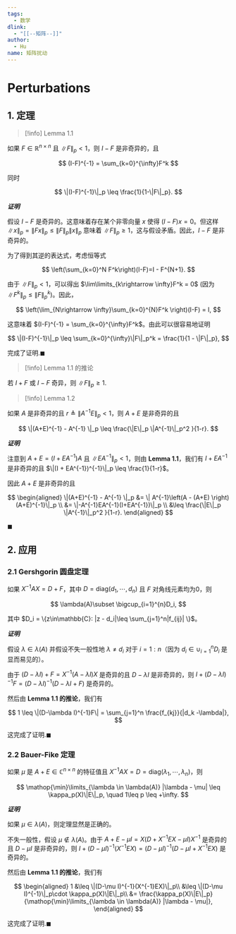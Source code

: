 ```yaml
---
tags:
  - 数学
dlink:
  - "[[--矩阵--]]"
author:
  - Hu
name: 矩阵扰动
---
```


# Perturbations

## 1. 定理

>[!info] Lemma 1.1

如果 $F \in \mathbb{R}^{n\times n}$ 且 $\|F\|_p < 1$，则 $I-F$ 是非奇异的，且

$$
(I-F)^{-1} = \sum_{k=0}^{\infty}F^k
$$

同时

$$
\|(I-F)^{-1}\|_p \leq \frac{1}{1-\|F\|_p}.
$$

***证明***

假设 $I-F$ 是奇异的。这意味着存在某个非零向量 $x$ 使得 $(I-F)x = 0$。但这样 $\|x\|_p = \|Fx\|_p \leq \|F\|_p \|x\|_p$ 意味着 $\|F\|_p \geq 1$，这与假设矛盾。因此，$I-F$ 是非奇异的。

为了得到其逆的表达式，考虑恒等式

$$
\left(\sum_{k=0}^N F^k\right)(I-F)=I - F^{N+1}.
$$

由于 $\|F\|_p < 1$，可以得出 $\lim\limits_{k\rightarrow \infty}F^k = 0$ (因为 $\|F^k\|_p \leq \|F\|_p^k$)。因此，

$$
\left(\lim_{N\rightarrow \infty}\sum_{k=0}^{N}F^k \right)(I-F) = I,
$$

这意味着 $(I-F)^{-1} = \sum_{k=0}^{\infty}F^k$。由此可以很容易地证明

$$
\|(I-F)^{-1}\|_p \leq \sum_{k=0}^{\infty}\|F\|_p^k = \frac{1}{1 - \|F\|_p},
$$

完成了证明.$\blacksquare$


>[!info] Lemma 1.1 的推论

若 $I + F$ 或 $I - F$ 奇异，则 $\|F\|_p \geq 1$.  

>[!info] Lemma 1.2

如果 $A$ 是非奇异的且 $r\triangleq \|A^{-1}E\|_p < 1$，则 $A + E$ 是非奇异的且

$$
\|(A+E)^{-1} - A^{-1} \|_p \leq \frac{\|E\|_p \|A^{-1}\|_p^2 }{1-r}.
$$

***证明***

注意到 $A + E = (I + EA^{-1})A$ 且 $\|EA^{-1}\|_p < 1$，则由 **Lemma 1.1**，我们有 $I + EA^{-1}$ 是非奇异的且 $\|(I + EA^{-1})^{-1}\|_p \leq \frac{1}{1-r}$。

因此 $A+E$ 是非奇异的且

$$
\begin{aligned}
\|(A+E)^{-1} - A^{-1} \|_p &= \| A^{-1}\left(A - (A+E)  \right) (A+E)^{-1}\|_p \\
&= \|-A^{-1}EA^{-1}(I+EA^{-1})\|_p \\
&\leq \frac{\|E\|_p \|A^{-1}\|_p^2 }{1-r}.
\end{aligned}
$$

$\blacksquare$

## 2. 应用

### 2.1 Gershgorin 圆盘定理

如果 $X^{-1}AX = D + F$，其中 $D = \text{diag}(d_1, \cdots, d_n)$ 且 $F$ 对角线元素均为0，则

$$
\lambda(A)\subset \bigcup_{i=1}^{n}D_i,
$$

其中 $D_i = \{z\in\mathbb{C}: |z - d_i|\leq \sum_{j=1}^n|f_{ij}| \}$。

***证明***

假设 $\lambda\in\lambda(A)$ 并假设不失一般性地 $\lambda \neq d_i$ 对于 $i=1:n$（因为 $d_i \in \cup_{i=1}^n D_i$ 是显而易见的）。

由于 $(D-\lambda I) + F = X^{-1}(A-\lambda I)X$ 是奇异的且 $D-\lambda I$ 是非奇异的，则 $I + (D-\lambda I)^{-1}F = (D-\lambda I)^{-1}(D-\lambda I + F)$ 是奇异的。

然后由 **Lemma 1.1 的推论**，我们有

$$
1 \leq \|(D-\lambda I)^{-1}F\| = \sum_{j=1}^n \frac{f_{kj}}{|d_k -\lambda|},
$$

这完成了证明.$\blacksquare$

### 2.2 Bauer-Fike 定理

如果 $\mu$ 是 $A+E \in\mathbb{C}^{n\times n}$ 的特征值且 $X^{-1}AX = D = \text{diag}(\lambda_1, \cdots, \lambda_n)$，则

$$
\mathop{\min}\limits_{\lambda \in \lambda(A)} |\lambda - \mu| \leq \kappa_p(X)\|E\|_p, \quad 1\leq p \leq +\infty.
$$

***证明***

如果 $\mu\in\lambda(A)$，则定理显然是正确的。

不失一般性，假设 $\mu\notin\lambda(A)$。由于 $A + E -\mu I = X(D+X^{-1}EX - \mu I )X^{-1}$ 是奇异的且 $D-\mu I$ 是非奇异的，则 $I+(D-\mu I)^{-1}(X^{-1}EX) = (D-\mu I)^{-1}(D-\mu I + X^{-1}EX)$ 是奇异的。

然后由 **Lemma 1.1 的推论**，我们有

$$
\begin{aligned}
1 &\leq \|(D-\mu I)^{-1}(X^{-1}EX)\|_p\\
&\leq \|(D-\mu I)^{-1}\|_p\cdot  \kappa_p(X)\|E\|_p\\
&= \frac{\kappa_p(X)\|E\|_p}{\mathop{\min}\limits_{\lambda \in \lambda(A)} |\lambda - \mu|},
\end{aligned}
$$

这完成了证明.$\blacksquare$
